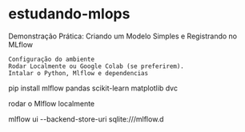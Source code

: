 # estudando-mlops

Demonstração Prática: Criando um Modelo Simples e Registrando no MLflow

    Configuração do ambiente
    Rodar Localmente ou Google Colab (se preferirem).
    Intalar o Python, Mlflow e dependencias


pip install mlflow pandas scikit-learn matplotlib dvc

rodar o Mlflow localmente

mlflow ui --backend-store-uri sqlite:///mlflow.d
